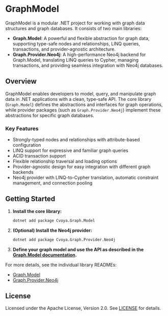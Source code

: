 # GraphModel

GraphModel is a modular .NET project for working with graph data structures and graph databases. It consists of two main libraries:

- **Graph.Model**: A powerful and flexible abstraction for graph data, supporting type-safe nodes and relationships, LINQ queries, transactions, and provider-agnostic architecture.
- **Graph.Provider.Neo4j**: A high-performance Neo4j backend for Graph.Model, translating LINQ queries to Cypher, managing transactions, and providing seamless integration with Neo4j databases.

## Overview

GraphModel enables developers to model, query, and manipulate graph data in .NET applications with a clean, type-safe API. The core library (`Graph.Model`) defines the abstractions and interfaces for graph operations, while provider packages (such as `Graph.Provider.Neo4j`) implement these abstractions for specific graph databases.

### Key Features

- Strongly-typed nodes and relationships with attribute-based configuration
- LINQ support for expressive and familiar graph queries
- ACID transaction support
- Flexible relationship traversal and loading options
- Provider-agnostic design for easy integration with different graph backends
- Neo4j provider with LINQ-to-Cypher translation, automatic constraint management, and connection pooling

## Getting Started

1. **Install the core library:**

   ```bash
   dotnet add package Cvoya.Graph.Model
   ```

2. **(Optional) Install the Neo4j provider:**

   ```bash
   dotnet add package Cvoya.Graph.Provider.Neo4j
   ```

3. **Define your graph model and use the API as described in the [Graph.Model documentation](src/Graph.Model/README.md).**

For more details, see the individual library READMEs:

- [Graph.Model](src/Graph.Model/README.md)
- [Graph.Provider.Neo4j](src/Graph.Provider.Neo4j/README.md)

## License

Licensed under the Apache License, Version 2.0. See [LICENSE](LICENSE) for details.

